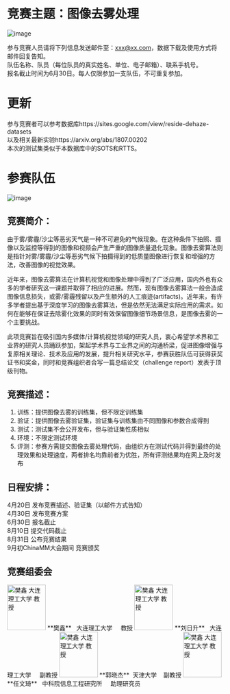 # 竞赛主题：图像去雾处理
![image](https://raw.githubusercontent.com/rwenqi/test.github.com/master/dehazing.png)  

参与竞赛人员请将下列信息发送邮件至：xxx@xx.com，数据下载及使用方式将邮件回复告知。  
队伍名称、队员（每位队员的真实姓名、单位、电子邮箱）、联系手机号。  
报名截止时间为6月30日。每人仅限参加一支队伍，不可重复参加。  

# 更新
参与竞赛者可以参考数据库https://sites.google.com/view/reside-dehaze-datasets  
以及相关最新实验https://arxiv.org/abs/1807.00202  
本次的测试集类似于本数据库中的SOTS和RTTS。

# 参赛队伍
![image](https://raw.githubusercontent.com/rwenqi/ChinaMM18dehazing/master/teamlist.png)   

## 竞赛简介：
由于雾/雾霾/沙尘等恶劣天气是一种不可避免的气候现象。在这种条件下拍照、摄像以及监控等得到的图像和视频会产生严重的图像质量退化现象。图像去雾算法则是指针对雾/雾霾/沙尘等恶劣气候下拍摄得到的低质量图像进行恢复和增强的方法，改善图像的视觉效果。  

近年来，图像去雾算法在计算机视觉和图像处理中得到了广泛应用，国内外也有众多的学者研究这一课题并取得了相应的进展。然而，现有图像去雾算法一般会造成图像信息损失，或雾/雾霾残留以及产生额外的人工痕迹(artifacts)。近年来，有许多学者提出基于深度学习的图像去雾算法，但是依然无法满足实际应用的需求。如何在能够在保证去除雾化效果的同时有效保留图像细节场景信息，是图像去雾的一个主要挑战。  

此项竞赛旨在吸引国内多媒体/计算机视觉领域的研究人员，衷心希望学术界和工业界的研究人员踊跃参加，架起学术界与工业界之间的沟通桥梁，促进图像增强与复原相关理论、技术及应用的发展，提升相关研究水平，参赛获胜队伍可获得获奖证书和奖金，同时和竞赛组织者合写一篇总结论文（challenge report）发表于顶级刊物。  

## 竞赛描述：
1. 训练：提供图像去雾的训练集，但不限定训练集  
2. 验证：提供图像去雾验证集，验证集与训练集由不同图像和参数合成得到  
3. 测试：测试集不会公开发布，但与验证集性质相似  
4. 环境：不限定测试环境  
5. 评测：参赛方需提交图像去雾处理代码，由组织方在测试代码并得到最终的处理效果和处理速度，两者排名均靠前者为优胜，所有评测结果均在网上及时发布

## 日程安排：
4月20日 发布竞赛描述、验证集（以邮件方式告知）  
4月30日 发布竞赛方案  
6月30日 报名截止  
8月10日 提交代码截止  
8月31日 公布竞赛结果  
9月初ChinaMM大会期间 竞赛颁奖

## 竞赛组委会
<img src="https://github.com/Leslli/chinaMM2019/blob/master/image/fanxin.png" width="90" height="106" alt="樊鑫  大连理工大学 教授"/>
**樊鑫**  &nbsp;  大连理工大学 &nbsp; &nbsp; 教授  
<img src="https://github.com/Leslli/chinaMM2019/blob/master/image/liurisheng.jpg" width="90" height="106" alt="樊鑫  大连理工大学 教授"/>
**刘日升** &nbsp; 大连理工大学 &nbsp; &nbsp; 副教授  
<img src="https://github.com/Leslli/chinaMM2019/blob/master/image/guoxiaojie.jpg" width="90" height="106" alt="樊鑫  大连理工大学 教授"/>
**郭晓杰** &nbsp;天津大学 &nbsp;&nbsp;  副教授  
<img src="https://github.com/Leslli/chinaMM2019/blob/master/image/renwenqi.png" width="90" height="106" alt="樊鑫  大连理工大学 教授"/>
**任文琦** &nbsp; 中科院信息工程研究所 &nbsp; &nbsp; 助理研究员  
